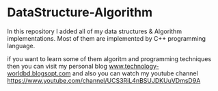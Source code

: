 DataStructure-Algorithm
===

In this repository I added all of my data structures & Algorithm implementations. Most of them are implemented by C++ programming language.

if you want to learn some of them algoritm and programming techniques then you can visit my personal blog 
www.technology-worldbd.blogsopt.com
and also you can watch my youtube channel https://www.youtube.com/channel/UCS3RiL4nBSUJDKUuVDmsD9A
